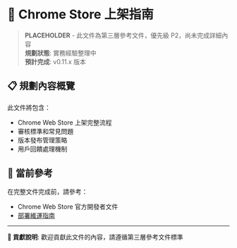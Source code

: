 # 🏪 Chrome Store 上架指南

> **PLACEHOLDER** - 此文件為第三層參考文件，優先級 P2，尚未完成詳細內容  
> **規劃狀態**: 實務經驗整理中  
> **預計完成**: v0.11.x 版本  

## 📋 規劃內容概覽

此文件將包含：
- Chrome Web Store 上架完整流程
- 審核標準和常見問題
- 版本發布管理策略
- 用戶回饋處理機制

## 🎯 當前參考

在完整文件完成前，請參考：
- Chrome Web Store 官方開發者文件
- [部署維運指南](./DEPLOYMENT.md)

---

**📝 貢獻說明**: 歡迎貢獻此文件的內容，請遵循第三層參考文件標準